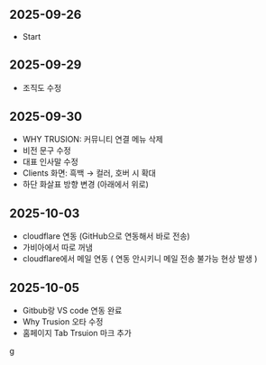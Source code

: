## 2025-09-26
- Start

## 2025-09-29
- 조직도 수정

## 2025-09-30
- WHY TRUSION: 커뮤니티 연결 메뉴 삭제
- 비전 문구 수정
- 대표 인사말 수정
- Clients 화면: 흑백 → 컬러, 호버 시 확대
- 하단 화살표 방향 변경 (아래에서 위로)

## 2025-10-03
- cloudflare 연동 (GitHub으로 연동해서 바로 전송)
- 가비아에서 따로 꺼냄
- cloudflare에서 메일 연동 ( 연동 안시키니 메일 전송 불가능 현상 발생 )

## 2025-10-05
 - Gitbub랑 VS code 연동 완료
 - Why Trusion 오타 수정
 - 홈페이지 Tab Trsuion 마크 추가

g